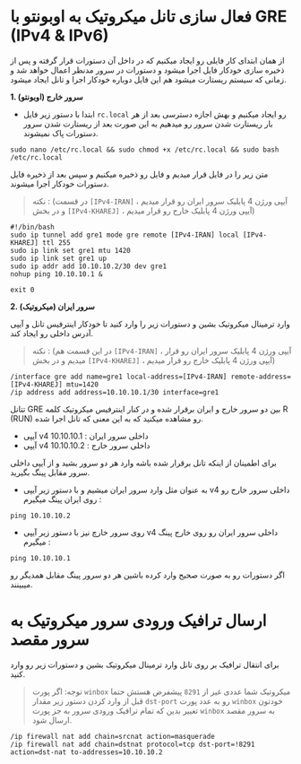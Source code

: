 # فعال سازی تانل میکروتیک به اوبونتو با GRE (IPv4 &amp; IPv6)

از همان ابتدای کار فایلی رو ایجاد میکنیم که در داخل آن دستورات قرار گرفته و پس از ذخیره سازی خودکار فایل اجرا میشود و دستورات در سرور مدنظر اعمال خواهد شد و زمانی که سیستم ریستارت میشود هم این فایل دوباره خودکار اجرا و تانل ایجاد میشود.

**1. سرور خارج (اوبونتو)**
- ابتدا با دستور زیر فایل `rc.local` رو ایجاد میکنیم و بهش اجازه دسترسی بعد از هر بار ریستارت شدن سرور رو میدهیم به این صورت بعد از ریستارت شدن سرور دستورات پاک نمیشوند.
```shell
sudo nano /etc/rc.local && sudo chmod +x /etc/rc.local && sudo bash /etc/rc.local
```
متن زیر را در فایل قرار میدیم و فایل رو ذخیره میکنیم و سپس بعد از ذخیره فایل دستورات خودکار اجرا میشوند.
>نکته : (در قسمت `[IPv4-IRAN]` ، آیپی ورژن 4 پابلیک سرور ایران رو قرار میدیم و در بخش `[IPv4-KHAREJ]` ، آیپی ورژن 4 پابلیک خارج رو قرار میدیم)
```shell
#!/bin/bash
sudo ip tunnel add gre1 mode gre remote [IPv4-IRAN] local [IPv4-KHAREJ] ttl 255
sudo ip link set gre1 mtu 1420
sudo ip link set gre1 up
sudo ip addr add 10.10.10.2/30 dev gre1
nohup ping 10.10.10.1 &

exit 0
```
**2. سرور ایران (میکروتیک)**

وارد ترمینال میکروتیک بشین و دستورات زیر را وارد کنید تا خودکار اینترفیس تانل و آیپی آدرس داخلی رو ایجاد کند.
>نکته : (در این قسمت هم `[IPv4-IRAN]` ، آیپی ورژن 4 پابلیک سرور ایران رو قرار میدیم و در بخش `[IPv4-KHAREJ]` ، آیپی ورژن 4 پابلیک خارج رو قرار میدیم)

```shell
/interface gre add name=gre1 local-address=[IPv4-IRAN] remote-address=[IPv4-KHAREJ] mtu=1420
/ip address add address=10.10.10.1/30 interface=gre1
```
تتانل GRE بین دو سرور خارج و ایران برقرار شده و در کنار اینترفیس میکروتیک کلمه R (RUN) رو مشاهده میکنید که به این معنی که تانل اجرا شده.

 - آیپی v4 داخلی سرور ایران : 10.10.10.1
 - آیپی v4 داخلی سرور خارج : 10.10.10.2

برای اطمینان از اینکه تانل برقرار شده باشه وارد هر دو سرور بشید و از آیپی داخلی سرور مقابل پینگ بگیرید.
- به عنوان مثل وارد سرور ایران میشیم و با دستور زیر آیپی v4 داخلی سرور خارج رو روی ایران پینگ میگیرم : 
```shell
ping 10.10.10.2
```
- روی سرور خارچ نیز با دستور زیر آیپی v4 داخلی سرور ایران رو روی خارج پینگ میگیرم :
```shell
ping 10.10.10.1
```
اگر دستورات رو به صورت صحیح وارد کرده باشین هر دو سرور پینگ مقابل همدیگر رو میبینند.

# ارسال ترافیک ورودی سرور میکروتیک به سرور مقصد
برای انتقال ترافیک بر روی تانل وارد ترمینال میکروتیک بشین و دستورات زیر رو وارد کنید.
>توجه: اگر پورت `winbox` میکروتیک شما عددی غیر از `8291` پیشفرض هستش حتما قبل از وارد کردن دستور زیر مقدار `dst-port` رو به عدد پورت `winbox` خودتون تغییر بدین که تمام ترافیک ورودی سرور به جز پورت `winbox` به سرور مقصد ارسال شود.
```shell
/ip firewall nat add chain=srcnat action=masquerade
/ip firewall nat add chain=dstnat protocol=tcp dst-port=!8291 action=dst-nat to-addresses=10.10.10.2
```
